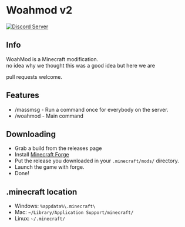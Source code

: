 # Woahmod v2
[![Discord Server](https://discordapp.com/api/guilds/319516937124315137/widget.png)](https://discord.gg/KgwHHX2)
## Info
WoahMod is a Minecraft modification.  
no idea why we thought this was a good idea but here we are  

pull requests welcome.
## Features
- /massmsg - Run a command once for everybody on the server.
- /woahmod - Main command

## Downloading
- Grab a build from the releases page
- Install [Minecraft Forge](https://files.minecraftforge.net/maven/net/minecraftforge/forge/index_1.8.9.html)
- Put the release you downloaded in your `.minecraft/mods/` directory.
- Launch the game with forge.
- Done!

## .minecraft location
- Windows: `%appdata%\.minecraft\`
- Mac: `~/Library/Application Support/minecraft/`
- Linux: `~/.minecraft/`

